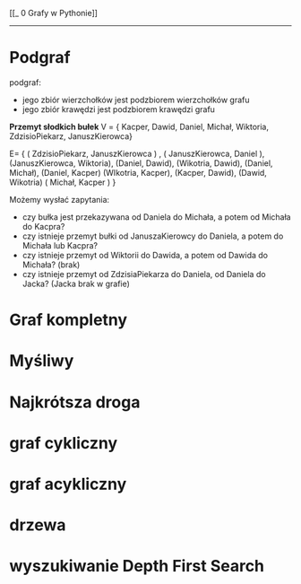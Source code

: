 [[_ 0 Grafy w Pythonie]]

----
# Podgraf
podgraf:
- jego zbiór wierzchołków jest podzbiorem wierzchołków grafu
- jego zbiór krawędzi jest podzbiorem krawędzi grafu

**Przemyt słodkich bułek**
V = { Kacper, Dawid, Daniel, Michał, Wiktoria, ZdzisioPiekarz, JanuszKierowca}

E= {
( ZdzisioPiekarz, JanuszKierowca ) ,
( JanuszKierowca, Daniel ),
(JanuszKierowca, Wiktoria),
(Daniel, Dawid),
(Wikotria, Dawid),
(Daniel, Michał),
(Daniel, Kacper)
(WIkotria, Kacper),
(Kacper, Dawid),
(Dawid, Wikotria)
( Michał, Kacper )
}

Możemy wysłać zapytania:
- czy bułka jest przekazywana od Daniela do Michała, a potem od Michała do Kacpra?
- czy istnieje przemyt bułki od JanuszaKierowcy do Daniela, a potem do Michała lub Kacpra?
- czy istnieje przemyt od Wiktorii do Dawida, a potem od Dawida do Michała? (brak)
- czy istnieje przemyt od ZdzisiaPiekarza do Daniela, od Daniela do Jacka? (Jacka brak w grafie)






# Graf kompletny






# Myśliwy






# Najkrótsza droga





# graf cykliczny










# graf acykliczny











# drzewa 




# wyszukiwanie Depth First Search





























